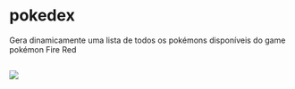 # pokedex
Gera dinamicamente uma lista de todos os pokémons disponíveis do game pokémon Fire Red
##

<img src="https://user-images.githubusercontent.com/125774969/221211299-6875ee3f-c5ca-4448-b1c1-87a0c7d70dd1.png">
